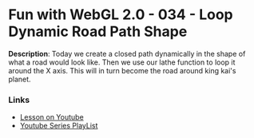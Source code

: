 # Fun with WebGL 2.0 - 034 - Loop Dynamic Road Path Shape
**Description**:
Today we create a closed path dynamically in the shape of what a road would look like. Then we use our lathe function to loop it around the X axis. This will in turn become the road around king kai's planet.

### Links
* [Lesson on Youtube](https://youtu.be/QlXJlrKFs6Q)
* [Youtube Series PlayList](https://www.youtube.com/playlist?list=PLMinhigDWz6emRKVkVIEAaePW7vtIkaIF)
